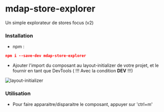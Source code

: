 # mdap-store-explorer
Un simple explorateur de stores focus (v2)


### Installation

- npm : 
```json
npm i --save-dev mdap-store-explorer
```

- Ajouter l'import du composant au layout-initializer de votre projet, et le fournir en tant que DevTools ( !!! Avec la condition __DEV__ !!!)

![layout-initializer](https://cloud.githubusercontent.com/assets/18282455/24699210/875181e6-19f3-11e7-9600-76e486681581.jpg)

### Utilisation

- Pour faire apparaitre/disparaitre le composant, appuyer sur 'ctrl+m'
